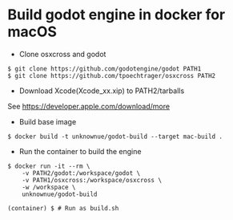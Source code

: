 
# Build godot engine in docker for macOS

- Clone osxcross and godot
```shell
$ git clone https://github.com/godotengine/godot PATH1
$ git clone https://github.com/tpoechtrager/osxcross PATH2
```

- Download Xcode(Xcode_xx.xip) to PATH2/tarballs 

See https://developer.apple.com/download/more

- Build base image
```shell
$ docker build -t unknownue/godot-build --target mac-build .
```

- Run the container to build the engine
```shell
$ docker run -it --rm \
    -v PATH2/godot:/workspace/godot \
    -v PATH1/osxcross:/workspace/osxcross \
    -w /workspace \
    unknownue/godot-build

(container) $ # Run as build.sh
```
